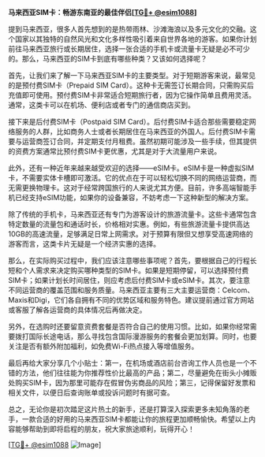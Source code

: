 **马来西亚SIM卡：畅游东南亚的最佳伴侣[[TG💪+ @esim1088](https://t.me/s/esim1088)]**

提到马来西亚，很多人首先想到的是热带雨林、沙滩海浪以及多元文化的交融。这个国家以其独特的自然风光和文化多样性吸引着来自世界各地的游客。如果你计划前往马来西亚旅行或长期居住，选择一张合适的手机卡或流量卡无疑是必不可少的。那么，马来西亚的SIM卡到底有哪些种类？又该如何选择呢？

首先，让我们来了解一下马来西亚SIM卡的主要类型。对于短期游客来说，最常见的是预付费SIM卡（Prepaid SIM Card）。这种卡无需签订长期合同，只需购买后充值即可使用。预付费SIM卡非常适合短期旅行者，因为它操作简单且费用灵活。通常，这类卡可以在机场、便利店或者专门的通信商店买到。

接下来是后付费SIM卡（Postpaid SIM Card）。后付费SIM卡适合那些需要稳定网络服务的人群，比如商务人士或者长期居住在马来西亚的外国人。后付费SIM卡需要与运营商签订合同，并定期支付月租费。虽然初期可能涉及一些手续，但其提供的资费方案通常比预付费SIM卡更优惠，尤其是对于大流量用户来说。

此外，还有一种近年来越来越受欢迎的选择——eSIM卡。eSIM卡是一种虚拟SIM卡，不需要实体卡槽即可激活。它的优点在于可以轻松切换不同的网络运营商，而无需更换物理卡。这对于经常跨国旅行的人来说尤其方便。目前，许多高端智能手机已经支持eSIM功能，如果你的设备兼容，不妨考虑一下这种新型的解决方案。

除了传统的手机卡，马来西亚还有专门为游客设计的旅游流量卡。这些卡通常包含特定数量的流量包和通话时长，价格相对实惠。例如，有些旅游流量卡提供高达10GB的高速流量，足够满足日常上网需求。对于预算有限但又想享受高速网络的游客而言，这类卡片无疑是一个经济实惠的选择。

那么，在实际购买过程中，我们应该注意哪些事项呢？首先，要根据自己的行程长短和个人需求来决定购买哪种类型的SIM卡。如果是短期停留，可以选择预付费SIM卡；如果计划长时间居住，则应考虑后付费SIM卡或eSIM卡。其次，要注意不同运营商的覆盖范围和服务质量。马来西亚主要有三大主要运营商：Celcom、Maxis和Digi，它们各自拥有不同的优势区域和服务特色。建议提前通过官方网站或客服了解各运营商的具体情况后再做决定。

另外，在选购时还要留意资费套餐是否符合自己的使用习惯。比如，如果你经常需要拨打国际长途电话，那么寻找包含国际漫游服务的套餐会更加划算。同时，也要关注是否有额外附加福利，如免费Wi-Fi热点接入等增值服务。

最后再给大家分享几个小贴士：第一，在机场或酒店前台咨询工作人员也是一个不错的方法，他们往往能为你推荐性价比最高的产品；第二，尽量避免在街头小摊贩处购买SIM卡，因为那里可能存在假冒伪劣商品的风险；第三，记得保留好发票和相关文件，以便日后查询账单或投诉问题时有据可查。

总之，无论你是初次踏足这片热土的新手，还是打算深入探索更多未知角落的老手，一款合适的好用的马来西亚SIM卡都能让你的旅程更加顺畅愉快。希望以上内容能够帮助到即将启程的朋友，祝大家旅途顺利，玩得开心！

[[TG💪+ @esim1088](https://t.me/s/esim1088) ![Image](https://i.postimg.cc/4NQfJmqS/Snipaste-2025-05-13-00-14-12.png)]